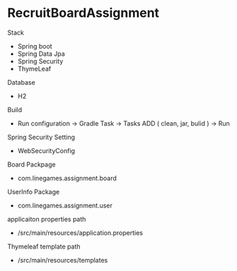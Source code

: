 # RecruitBoardAssignment

Stack
  - Spring boot 
  - Spring Data Jpa 
  - Spring Security
  - ThymeLeaf
  
Database
  - H2
  
Build
  - Run configuration -> Gradle Task -> Tasks ADD ( clean, jar, bulid ) -> Run
 
Spring Security Setting
 - WebSecurityConfig
 
Board Packpage
  - com.linegames.assignment.board
  
UserInfo Package
  - com.linegames.assignment.user
  
applicaiton properties path
  - /src/main/resources/application.properties
  
Thymeleaf template path
  - /src/main/resources/templates

